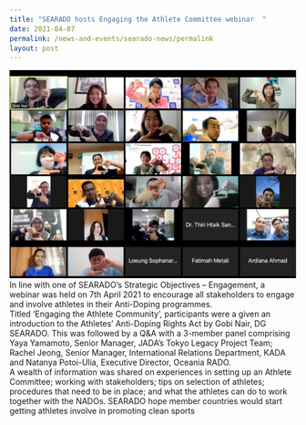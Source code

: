 ```yaml
---
title: "SEARADO hosts Engaging the Athlete Committee webinar  "
date: 2021-04-07
permalink: /news-and-events/searado-news/permalink
layout: post
---
```

![Alt text for image on Isomer site](/images/athlete%20comm%20webinar.jpg)
In line with one of SEARADO’s Strategic Objectives – Engagement, a webinar was held on 7th April 2021 to encourage all stakeholders to engage and involve athletes in their Anti-Doping programmes. <br>Titled ‘Engaging the Athlete Community’, participants were a given an introduction to the Athletes’ Anti-Doping Rights Act by Gobi Nair, DG SEARADO. This was followed by a Q&A with a 3-member panel comprising Yaya Yamamoto, Senior Manager, JADA’s Tokyo Legacy Project Team; Rachel Jeong, Senior Manager, International Relations Department, KADA and Natanya Potoi-Ulia, Executive Director, Oceania RADO.
<br>A wealth of information was shared on experiences in setting up an Athlete Committee; working with stakeholders; tips on selection of athletes; procedures that need to be in place; and what the athletes can do to work together with the NADOs.
SEARADO hope  member countries would start getting athletes involve in promoting clean sports